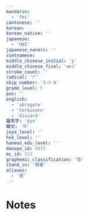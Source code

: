 ```yaml
---
mandarin:
  - 'fèi'
cantonese: ''
korean:
korean_native: ''
japanese:
  - 'HAI'
japanese_nanori: ''
vietnamese:
middle_chinese_initial: 'p'
middle_chinese_final: 'ʉɐi'
stroke_count: ''
radical: '广'
skip_number: '3-3-9'
grade_level: 5
pos: ''
english:
  - 'abrogate'
  - 'terminate'
  - 'discard'
羅馬字: 'pye'
韓文: '펴'
joyo_level: ''
hsk_level: ''
hanmun_edu_level: ''
danayo_id: 5072
mc_id: 513
graphemic_classification: '發'
stand_in: '廃棄'
aliases:
  - '廢'
---
```


# Notes
